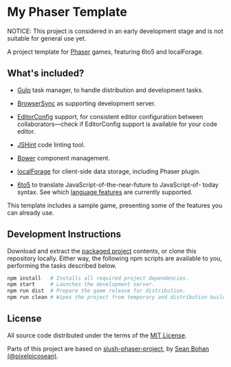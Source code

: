 My Phaser Template
===============================================================================

NOTICE: This project is considered in an early development stage and is not
suitable for general use yet.

A project template for [Phaser][phsr] games, featuring 6to5 and localForage.


What's included?
-------------------------------------------------------------------------------

*   [Gulp][gulp] task manager, to handle distribution and development tasks.

*   [BrowserSync][bsnc] as supporting development server.

*   [EditorConfig][edcf] support, for consistent editor configuration between
    collaborators—check if EditorConfig support is available for your code
    editor.

*   [JSHint][jsht] code linting tool.

*   [Bower][bowr] component management.

*   [localForage][lofr] for client-side data storage, including Phaser plugin.

*   [6to5][6to5] to translate JavaScript-of-the-near-future to JavaScript-of-
    today syntax. See which [language features][feat] are currently supported.


This template includes a sample game, presenting some of the features you can
already use.


Development Instructions
-------------------------------------------------------------------------------

Download and extract the [packaged project][dwld] contents, or clone this
repository locally. Either way, the following npm scripts are available to you,
performing the tasks described below.

```sh
npm install   # Installs all required project dependencies.
npm start     # Launches the development server.
npm run dist  # Prepare the game release for distribution.
npm run clean # Wipes the project from temporary and distribution build files.
```


License
-------------------------------------------------------------------------------

All source code distributed under the terms of the [MIT License][lcnc].

Parts of this project are based on [slush-phaser-project][sspp], by [Sean
Bohan (@pixelpicosean)][ppsn].


<!-- ---------------------------------------------------------------------- -->

[bowr]: http://bower.io/
[phsr]: http://phaser.io/
[6to5]: https://6to5.org/
[gulp]: http://gulpjs.com/
[jsht]: http://jshint.com/
[edcf]: http://editorconfig.org/
[bsnc]: http://www.browsersync.io/
[feat]: https://6to5.org/features.html
[ppsn]: https://github.com/pixelpicosean/
[lofr]: http://mozilla.github.io/localForage/
[sspp]: https://github.com/pixelpicosean/slush-phaser-project
[dwld]: https://github.com/rblopes/my-phaser-template/archive/master.zip
[lcnc]: https://github.com/rblopes/my-phaser-template/blob/master/LICENSE
